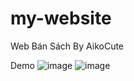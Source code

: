 # my-website
Web Bán Sách By AikoCute

Demo 
![image](https://user-images.githubusercontent.com/91626055/158043242-b3c60cf0-7552-49b5-92ad-4f7c0c45c638.png)
![image](https://user-images.githubusercontent.com/91626055/158043250-35a980ad-a59b-47cf-945c-fa3a15d79e99.png)
